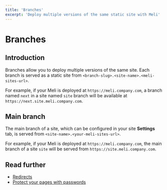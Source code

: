 ```yaml
---
title: 'Branches'
excerpt: 'Deploy multiple versions of the same static site with Meli'
---
```


# Branches

## Introduction

Branches allow you to deploy multiple versions of the same site. Each branch is served as a static site from `<branch-slug>.<site-name>.<meli-sites-url>`.

For example, if your Meli is deployed at `https://meli.company.com`, a branch named `next` in a site named `site` branch will be available at `https://next.site.meli.company.com`.  

## Main branch

The main branch of a site, which can be configured in your site **Settings** tab, is served from `<site-name>.<your-meli-sites-url>`.

For example, if your Meli is deployed at `https://meli.company.com`, the main branch of a site `site` will be served from `https://site.meli.company.com`.

## Read further

- [Redirects](/branches/redirects)
- [Protect your pages with passwords](/branches/password-protected-pages)
